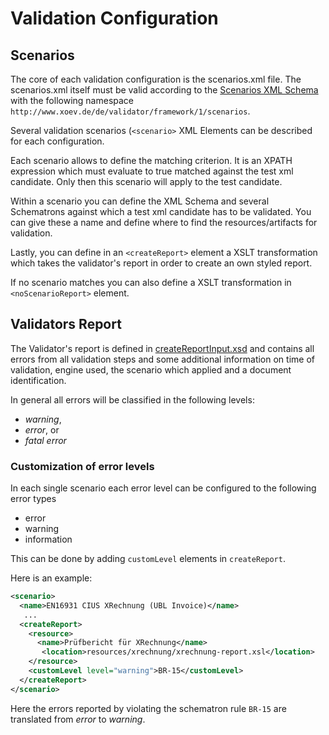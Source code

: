 # Validation Configuration

## Scenarios

The core of each validation configuration is the scenarios.xml file. The scenarios.xml itself must be valid according to the [Scenarios XML Schema](/src/main/model/xsd/scenarios.xsd) with the following namespace `http://www.xoev.de/de/validator/framework/1/scenarios`.

Several validation scenarios (`<scenario>` XML Elements can be described for each configuration.

Each scenario allows to define the matching criterion. It is an XPATH expression which must evaluate to true matched against the test xml candidate. Only then this scenario will apply to the test candidate.

Within a scenario you can define the XML Schema and several Schematrons against which a test xml candidate has to be validated. You can give these a name and define where to find the resources/artifacts for validation.

Lastly, you can define in an `<createReport>` element a XSLT transformation which takes the validator's report in order to create an own styled report.

If no scenario matches you can also define a XSLT transformation in `<noScenarioReport>` element.

## Validators Report

The Validator's report is defined in [createReportInput.xsd](src/main/model/xsd/createReportInput.xsd) and contains all errors from all validation steps and some additional information on time of validation, engine used, the scenario which applied and a document identification.

In general all errors will be classified in the following levels:

* *warning*,
* *error*, or
* *fatal error*

### Customization of error levels

In each single scenario each error level can be configured to the following error types

* error
* warning
* information

This can be done by adding `customLevel` elements in
`createReport`.

Here is an example:

```xml
<scenario>
  <name>EN16931 CIUS XRechnung (UBL Invoice)</name>
   ...
  <createReport>
    <resource>
      <name>Prüfbericht für XRechnung</name>
       <location>resources/xrechnung/xrechnung-report.xsl</location>
    </resource>
    <customLevel level="warning">BR-15</customLevel>
  </createReport>
</scenario>
```

Here the errors reported by violating the schematron rule `BR-15` are translated from *error* to *warning*.
